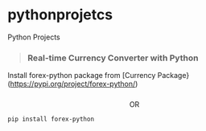# pythonprojetcs
Python Projects

> ### Real-time Currency Converter with Python

Install forex-python package from [Currency Package}(https://pypi.org/project/forex-python/)
#####
<p align="center"> OR </p>
            
```pip install forex-python```
